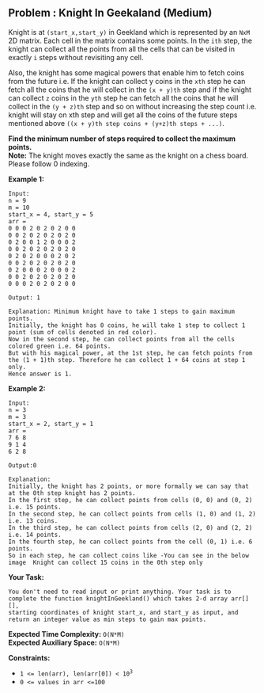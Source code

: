 ## Problem : Knight In Geekaland (Medium)

Knight is at ```(start_x,start_y)``` in Geekland which is represented by an ```NxM``` 2D matrix.
Each cell in the matrix contains some points. In the ```ith``` step, the knight can collect all the points from all the cells that
can be visited in exactly ```i``` steps without revisiting any cell.

Also, the knight has some magical powers that enable him to fetch coins from the future i.e. If the knight can collect y coins in the ```xth```
step he can fetch all the coins that he will collect in the ```(x + y)th``` step and if the knight can collect ```z``` coins in the ```yth``` 
step he can fetch all the coins that he will collect in the ```(y + z)th``` step and so on without increasing the step count i.e. knight will
stay on xth step and will get all the coins of the future steps mentioned above ```((x + y)th step coins + (y+z)th steps + ...)```.

**Find the minimum number of steps required to collect the maximum points.**<br>
**Note:** The knight moves exactly the same as the knight on a chess board. Please follow 0 indexing.

**Example 1:**
```
Input:
n = 9
m = 10
start_x = 4, start_y = 5
arr =
0 0 0 2 0 2 0 2 0 0
0 0 2 0 2 0 2 0 2 0
0 2 0 0 1 2 0 0 0 2
0 0 2 0 2 0 2 0 2 0
0 2 0 2 0 0 0 2 0 2
0 0 2 0 2 0 2 0 2 0
0 2 0 0 0 2 0 0 0 2
0 0 2 0 2 0 2 0 2 0
0 0 0 2 0 2 0 2 0 0

Output: 1

Explanation: Minimum knight have to take 1 steps to gain maximum points.
Initially, the knight has 0 coins, he will take 1 step to collect 1 point (sum of cells denoted in red color).
Now in the second step, he can collect points from all the cells colored green i.e. 64 points.
But with his magical power, at the 1st step, he can fetch points from the (1 + 1)th step. Therefore he can collect 1 + 64 coins at step 1 only.
Hence answer is 1.
```
**Example 2:**
```
Input:
n = 3 
m = 3
start_x = 2, start_y = 1
arr =
7 6 8
9 1 4
6 2 8

Output:0

Explanation:
Initially, the knight has 2 points, or more formally we can say that at the 0th step knight has 2 points.
In the first step, he can collect points from cells (0, 0) and (0, 2) i.e. 15 points.
In the second step, he can collect points from cells (1, 0) and (1, 2) i.e. 13 coins.
In the third step, he can collect points from cells (2, 0) and (2, 2) i.e. 14 points.
In the fourth step, he can collect points from the cell (0, 1) i.e. 6 points.
So in each step, he can collect coins like -You can see in the below image  Knight can collect 15 coins in the 0th step only
```

**Your Task:**
```
You don't need to read input or print anything. Your task is to complete the function knightInGeekland() which takes 2-d array arr[][], 
starting coordinates of knight start_x, and start_y as input, and return an integer value as min steps to gain max points.
```

**Expected Time Complexity:** ```O(N*M)```<br>
**Expected Auxiliary Space:** ```O(N*M)```

**Constraints:**
<ul>
<li><code>1 <= len(arr), len(arr[0]) < 10<sup>3</sup></code></li>
<li><code>0 <= values in arr <=100</code></li>
</ul>

   
   